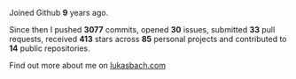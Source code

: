 Joined Github **9** years ago.

Since then I pushed **3077** commits, opened **30** issues, submitted **33** pull requests, received **413** stars across **85** personal projects and contributed to **14** public repositories.

Find out more about me on [lukasbach.com](https://lukasbach.com)
